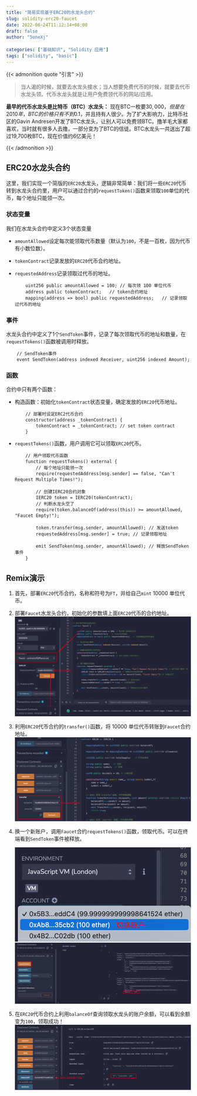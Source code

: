 ```yaml
---
title: "简易实现基于ERC20的水龙头合约"
slug: solidity-erc20-faucet
date: 2022-06-24T11:12:14+08:00
draft: false
author: "5oneXj"

categories: ["基础知识", "Solidity 应用"]
tags: ["solidity", "basic"]
---
```


{{< admonition quote "引言" >}}

> 当人渴的时候，就要去水龙头接水；当人想要免费代币的时候，就要去代币水龙头领。代币水龙头就是让用户免费领代币的网站/应用。

**最早的代币水龙头是比特币（BTC）水龙头：** 现在BTC一枚要$30,000，但是在2010年，BTC的价格只有不到$0.1，并且持有人很少。为了扩大影响力，比特币社区的Gavin Andresen开发了BTC水龙头，让别人可以免费领BTC。撸羊毛大家都喜欢，当时就有很多人去撸，一部分变为了BTC的信徒。BTC水龙头一共送出了超过19,700枚BTC，现在价值约6亿美元！

{{< /admonition >}}

## ERC20水龙头合约

这里，我们实现一个简版的`ERC20`水龙头，逻辑非常简单：我们将一些`ERC20`代币转到水龙头合约里，用户可以通过合约的`requestToken()`函数来领取`100`单位的代币，每个地址只能领一次。

### 状态变量

我们在水龙头合约中定义3个状态变量

- `amountAllowed`设定每次能领取代币数量（默认为`100`，不是一百枚，因为代币有小数位数）。
- `tokenContract`记录发放的`ERC20`代币合约地址。
- `requestedAddress`记录领取过代币的地址。

    ```solidity
        uint256 public amountAllowed = 100; // 每次领 100 单位代币
        address public tokenContract;   // token合约地址
        mapping(address => bool) public requestedAddress;   // 记录领取过代币的地址
    ```

### 事件

水龙头合约中定义了1个`SendToken`事件，记录了每次领取代币的地址和数量，在`requestTokens()`函数被调用时释放。

```solidity
    // SendToken事件    
    event SendToken(address indexed Receiver, uint256 indexed Amount); 
```

### 函数

合约中只有两个函数：

- 构造函数：初始化`tokenContract`状态变量，确定发放的`ERC20`代币地址。
    ```solidity
        // 部署时设定ERC2代币合约
        constructor(address _tokenContract) {
            tokenContract = _tokenContract; // set token contract
        }
    ```

- `requestTokens()`函数，用户调用它可以领取`ERC20`代币。

    ```solidity
        // 用户领取代币函数
        function requestTokens() external {
            // 每个地址只能领一次
            require(requestedAddress[msg.sender] == false, "Can't Request Multiple Times!"); 

            // 创建IERC20合约对象
            IERC20 token = IERC20(tokenContract); 
            // 判断水龙头空了
            require(token.balanceOf(address(this)) >= amountAllowed, "Faucet Empty!"); 

            token.transfer(msg.sender, amountAllowed); // 发送token
            requestedAddress[msg.sender] = true; // 记录领取地址 
            
            emit SendToken(msg.sender, amountAllowed); // 释放SendToken事件
        }
    ```

## Remix演示

1. 首先，部署`ERC20`代币合约，名称和符号为`FT`，并给自己`mint` 10000 单位代币。

2. 部署`Faucet`水龙头合约，初始化的参数填上面`ERC20`代币的合约地址。
    ![](https://raw.githubusercontent.com/jollysone/Picture-Library/master/blog/202303032257482.png)

3. 利用`ERC20`代币合约的`transfer()`函数，将 10000 单位代币转账到`Faucet`合约地址。
    ![](https://raw.githubusercontent.com/jollysone/Picture-Library/master/blog/202303032257397.png)
    
4. 换一个新账户，调用`Faucet`合约`requestTokens()`函数，领取代币。可以在终端看到`SendToken`事件被释放。

    ![](https://raw.githubusercontent.com/jollysone/Picture-Library/master/blog/202303032257518.png)
    ![](https://raw.githubusercontent.com/jollysone/Picture-Library/master/blog/202303032258504.png)
    
5. 在`ERC20`代币合约上利用`balanceOf`查询领取水龙头的账户余额，可以看到余额变为`100`，领取成功！
    ![](https://raw.githubusercontent.com/jollysone/Picture-Library/master/blog/202303032258184.png)

